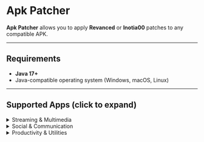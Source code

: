# Apk Patcher

**Apk Patcher** allows you to apply **Revanced** or **Inotia00** patches to any compatible APK.

---

## Requirements
- **Java 17+**
- Java-compatible operating system (Windows, macOS, Linux)

---

## Supported Apps (click to expand)

<details>
<summary>Streaming & Multimedia</summary>

- Crunchyroll
- YouTube
- YouTube Music
- Spotify
- Spotify Lite
- SoundCloud
- TikTok (Asia)
- Lightroom
- Piccoma
- Bandcamp
- Backdrops Wallpapers

</details>

<details>
<summary>Social & Communication</summary>

- Twitter
- Tumblr
- Reddit
- Messenger
- Instagram
- Facebook
- Joey for Reddit
- Boost for Reddit
- Rif is fun for Reddit
- Relay for Reddit
- Slide for Reddit
- Infinity for Reddit
- BaconReader for Reddit

</details>

<details>
<summary>Productivity & Utilities</summary>

- Amazon Shopping
- Duolingo
- HEX Editor
- Sync for Reddit
- Sync for Lemmy
- Opening Hours
- MyFitnessPal
- Google News
- Pixiv
- Willhaben
- Stocard
- WinRAR
- Photomath
- WarnWetter
- SwissID
- Irplus - Infrared Remote
- Sony | Sound Connect
- FinanzOnline
- NetGuard - no-root firewall
- Recorder
- Solid Explorer File Manager
- Digitales Amt
- SPB Serviceportal Bund
- TU Dortmund
- Yuka Food & Cosmetic Scanner
- Icon Pack Studio
- Meme Generator
- My Expenses
- NFC Tools
- Trakt
- Windy.app
- TickTick - Todo & Task List
- Mi Fitness
- Google Photos

</details>
